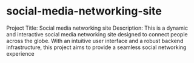 # social-media-networking-site
Project Title: Social media networking site  Description: This is a dynamic and interactive social media networking site designed to connect people across the globe. With an intuitive user interface and a robust backend infrastructure, this project aims to provide a seamless social networking experience
